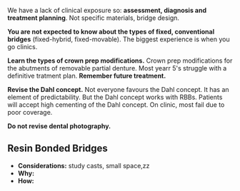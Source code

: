 We have a lack of clinical exposure so: **assessment, diagnosis and treatment planning**. Not specific materials, bridge design.

**You are not expected to know about the types of fixed, conventional bridges** (fixed-hybrid, fixed-movable). The biggest experience is when you go clinics. 

**Learn the types of crown prep modifications.** Crown prep modifications for the abutments of removable partial denture. Most yearr 5's struggle with a definitive tratment plan. **Remember future treatment.**

**Revise the Dahl concept.** Not everyone favours the Dahl concept. It has an element of predictability. But the Dahl concept works with RBBs. Patients will accept high cementing of the Dahl concept. On clinic, most fail due to poor coverage.

**Do not revise dental photography.**

## Resin Bonded Bridges
* **Considerations:** study casts, small space,zz
* **Why:** 
* **How:**  

